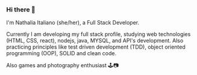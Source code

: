 ### Hi there 👋
I'm Nathalia Italiano (she/her), a Full Stack Developer.

Currently I am developing my full stack profile, studying web technologies (HTML, CSS, react), nodejs, java, MYSQL, and API's development. Also practicing principles like test driven development (TDD), object oriented programming (OOP), SOLID and clean code.


Also games and photography enthusiast 🕹️📷

<!--
**nathaliaitaliano/nathaliaitaliano** is a ✨ _special_ ✨ repository because its `README.md` (this file) appears on your GitHub profile.

Here are some ideas to get you started:

- 🔭 I’m currently working on ...
- 🌱 I’m currently learning ...
- 👯 I’m looking to collaborate on ...
- 🤔 I’m looking for help with ...
- 💬 Ask me about ...
- 📫 How to reach me: ...
- 😄 Pronouns: ...
- ⚡ Fun fact: ...
-->
